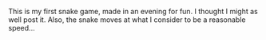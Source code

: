 This is my first snake game, made in an evening for fun. I thought I might as well post it. Also, the snake moves at what I consider to be a reasonable speed...
